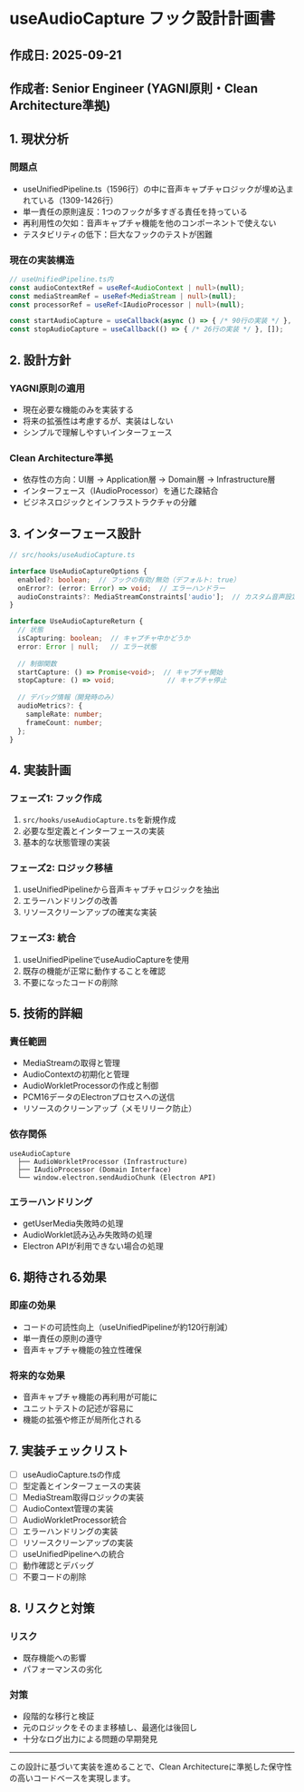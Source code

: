 # useAudioCapture フック設計計画書

## 作成日: 2025-09-21
## 作成者: Senior Engineer (YAGNI原則・Clean Architecture準拠)

## 1. 現状分析

### 問題点
- useUnifiedPipeline.ts（1596行）の中に音声キャプチャロジックが埋め込まれている（1309-1426行）
- 単一責任の原則違反：1つのフックが多すぎる責任を持っている
- 再利用性の欠如：音声キャプチャ機能を他のコンポーネントで使えない
- テスタビリティの低下：巨大なフックのテストが困難

### 現在の実装構造
```typescript
// useUnifiedPipeline.ts内
const audioContextRef = useRef<AudioContext | null>(null);
const mediaStreamRef = useRef<MediaStream | null>(null);
const processorRef = useRef<IAudioProcessor | null>(null);

const startAudioCapture = useCallback(async () => { /* 90行の実装 */ }, []);
const stopAudioCapture = useCallback(() => { /* 26行の実装 */ }, []);
```

## 2. 設計方針

### YAGNI原則の適用
- 現在必要な機能のみを実装する
- 将来の拡張性は考慮するが、実装はしない
- シンプルで理解しやすいインターフェース

### Clean Architecture準拠
- 依存性の方向：UI層 → Application層 → Domain層 → Infrastructure層
- インターフェース（IAudioProcessor）を通じた疎結合
- ビジネスロジックとインフラストラクチャの分離

## 3. インターフェース設計

```typescript
// src/hooks/useAudioCapture.ts

interface UseAudioCaptureOptions {
  enabled?: boolean;  // フックの有効/無効（デフォルト: true）
  onError?: (error: Error) => void;  // エラーハンドラー
  audioConstraints?: MediaStreamConstraints['audio'];  // カスタム音声設定
}

interface UseAudioCaptureReturn {
  // 状態
  isCapturing: boolean;  // キャプチャ中かどうか
  error: Error | null;   // エラー状態
  
  // 制御関数
  startCapture: () => Promise<void>;  // キャプチャ開始
  stopCapture: () => void;             // キャプチャ停止
  
  // デバッグ情報（開発時のみ）
  audioMetrics?: {
    sampleRate: number;
    frameCount: number;
  };
}
```

## 4. 実装計画

### フェーズ1: フック作成
1. `src/hooks/useAudioCapture.ts`を新規作成
2. 必要な型定義とインターフェースの実装
3. 基本的な状態管理の実装

### フェーズ2: ロジック移植
1. useUnifiedPipelineから音声キャプチャロジックを抽出
2. エラーハンドリングの改善
3. リソースクリーンアップの確実な実装

### フェーズ3: 統合
1. useUnifiedPipelineでuseAudioCaptureを使用
2. 既存の機能が正常に動作することを確認
3. 不要になったコードの削除

## 5. 技術的詳細

### 責任範囲
- MediaStreamの取得と管理
- AudioContextの初期化と管理
- AudioWorkletProcessorの作成と制御
- PCM16データのElectronプロセスへの送信
- リソースのクリーンアップ（メモリリーク防止）

### 依存関係
```
useAudioCapture
  ├── AudioWorkletProcessor (Infrastructure)
  ├── IAudioProcessor (Domain Interface)
  └── window.electron.sendAudioChunk (Electron API)
```

### エラーハンドリング
- getUserMedia失敗時の処理
- AudioWorklet読み込み失敗時の処理
- Electron APIが利用できない場合の処理

## 6. 期待される効果

### 即座の効果
- コードの可読性向上（useUnifiedPipelineが約120行削減）
- 単一責任の原則の遵守
- 音声キャプチャ機能の独立性確保

### 将来的な効果
- 音声キャプチャ機能の再利用が可能に
- ユニットテストの記述が容易に
- 機能の拡張や修正が局所化される

## 7. 実装チェックリスト

- [ ] useAudioCapture.tsの作成
- [ ] 型定義とインターフェースの実装
- [ ] MediaStream取得ロジックの実装
- [ ] AudioContext管理の実装
- [ ] AudioWorkletProcessor統合
- [ ] エラーハンドリングの実装
- [ ] リソースクリーンアップの実装
- [ ] useUnifiedPipelineへの統合
- [ ] 動作確認とデバッグ
- [ ] 不要コードの削除

## 8. リスクと対策

### リスク
- 既存機能への影響
- パフォーマンスの劣化

### 対策
- 段階的な移行と検証
- 元のロジックをそのまま移植し、最適化は後回し
- 十分なログ出力による問題の早期発見

---

この設計に基づいて実装を進めることで、Clean Architectureに準拠した保守性の高いコードベースを実現します。